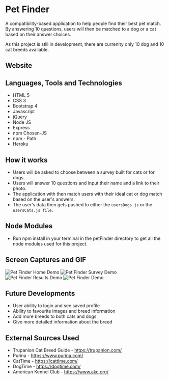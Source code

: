 # Pet Finder

A compatibility-based application to help people find their best pet match. By answering 10 questions, users will then be matched to a dog or a cat based on their answer choices.

As this project is still in development, there are currenlty only 10 dog and 10 cat breeds available.

## Website

## Languages, Tools and Technologies

* HTML 5
* CSS 3
* Bootstrap 4
* Javascript
* jQuery
* Node JS
* Express
* npm Chosen-JS
* npm - Path
* Heroku

## How it works

* Users will be asked to choose between a survey built for cats or for dogs.
* Users will answer 10 questions and input their name and a link to their photo.
* The application with then match users with their ideal cat or dog match based on the user's answers.
* The user's data then gets pushed to either the `usersDogs.js` or the `usersCats.js file.`

## Node Modules

* Run npm install in your terminal in the petFinder directory to get all the node modules used for this project.

## Screen Captures and GIF

![Pet Finder Home Demo](../assets/images/staticHome.gif)
![Pet Finder Survey Demo](../assets/images/staticSurvey.gif)
![Pet Finder Results Demo](../assets/images/staticResults.gif)
![Pet Finder Demo](../assets/images/petFinder.gif)

## Future Developments

* User ability to login and see saved profile
* Ability to favourite images and breed information
* Add more breeds to both cats and dogs
* Give more detailed information about the breed

## External Sources Used

* Trupanion Cat Breed Guide - https://trupanion.com/
* Purina - https://www.purina.com/
* CatTime - https://cattime.com/
* DogTime - https://dogtime.com/
* American Kennel Club - https://www.akc.org/
